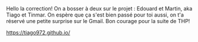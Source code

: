 Hello la correction!
On a bosser à deux sur le projet : 
Edouard et Martin, aka Tiago et Tinmar.
On espère que ça s'est bien passé pour toi aussi, on t'a réservé une petite surprise sur le Gmail.
Bon courage pour la suite de THP!

https://tiago972.github.io/
